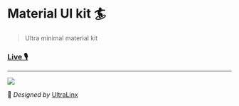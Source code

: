 # Material UI kit 🏄
> Ultra minimal material kit

### [Live 🎙](http://balajmarius.github.io/material-ui-kit/)

---

<img src="https://cdn.dribbble.com/users/168777/screenshots/1803843/material_design_ui_kit.jpg"/>

🎨 *Designed by* [UltraLinx](https://dribbble.com/UltraLinx)
